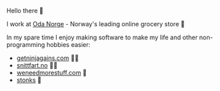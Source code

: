 Hello there 👋

I work at [Oda Norge](https://oda.com) - Norway's leading online grocery store 🚀

In my spare time I enjoy making software to make my life and other non-programming hobbies easier:
- [getninjagains.com](https://getninjagains.com) 🏋️‍♀️
- [snittfart.no](https://snittfart.no) 🏃‍♀️
- [weneedmorestuff.com](https://weneedmorestuff.com) 🍱
- [stonks](https://stonks.koren.im) 💸
